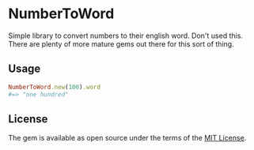 # NumberToWord

Simple library to convert numbers to their english word. Don't used this. There
are plenty of more mature gems out there for this sort of thing.


## Usage

```ruby
NumberToWord.new(100).word
#=> "one hundred"
```
## License

The gem is available as open source under the terms of the [MIT License](http://opensource.org/licenses/MIT).

